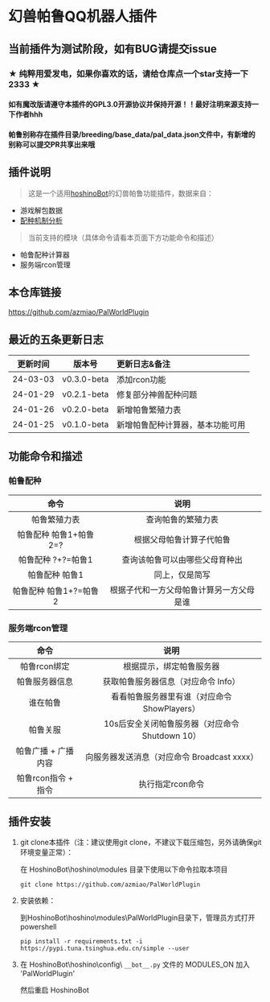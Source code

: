 
# 幻兽帕鲁QQ机器人插件

## 当前插件为测试阶段，如有BUG请提交issue

### ★ 纯粹用爱发电，如果你喜欢的话，请给仓库点一个star支持一下2333 ★

#### 如有魔改版请遵守本插件的GPL3.0开源协议并保持开源！！最好注明来源支持一下作者hhh

#### 帕鲁别称存在插件目录/breeding/base_data/pal_data.json文件中，有新增的别称可以提交PR共享出来哦

## 插件说明

> 这是一个适用[hoshinoBot](https://github.com/Ice-Cirno/HoshinoBot)的幻兽帕鲁功能插件，数据来自：

 + 游戏解包数据
 + [配种机制分析](https://www.reddit.com/r/Palworld/comments/19d98ws/spreadsheet_all_breeding_combinations_datamined/?rdt=53595)

> 当前支持的模块（具体命令请看本页面下方功能命令和描述）

 + 帕鲁配种计算器
 + 服务端rcon管理

## 本仓库链接

https://github.com/azmiao/PalWorldPlugin

## 最近的五条更新日志

|   更新时间   |     版本号     | 更新日志&备注          |
|:--------:|:-----------:|:-----------------|
| 24-03-03 | v0.3.0-beta | 添加rcon功能          |
| 24-01-29 | v0.2.1-beta | 修复部分神兽配种问题       |
| 24-01-26 | v0.2.0-beta | 新增帕鲁繁殖力表         |
| 24-01-25 | v0.1.0-beta | 新增帕鲁配种计算器，基本功能可用 |

## 功能命令和描述
### 帕鲁配种
|       命令       |          说明          |
|:--------------:|:--------------------:|
|     帕鲁繁殖力表     |      查询帕鲁的繁殖力表       |
| 帕鲁配种 帕鲁1+帕鲁2=? |     根据父母帕鲁计算子代帕鲁     |
|  帕鲁配种 ?+?=帕鲁1  |   查询该帕鲁可以由哪些父母育种出    |
|    帕鲁配种 帕鲁1    |       同上，仅是简写        |
| 帕鲁配种 帕鲁1+?=帕鲁2 | 根据子代和一方父母帕鲁计算另一方父母是谁 |

### 服务端rcon管理
|       命令       |          说明          |
|:--------------:|:--------------------:|
| 帕鲁rcon绑定 | 根据提示，绑定帕鲁服务器 |
| 帕鲁服务器信息 | 获取帕鲁服务器信息（对应命令 Info） |
| 谁在帕鲁 | 看看帕鲁服务器里有谁（对应命令 ShowPlayers） |
| 帕鲁关服 | 10s后安全关闭帕鲁服务器（对应命令 Shutdown 10） |
| 帕鲁广播 + 广播内容 | 向服务器发送消息（对应命令 Broadcast xxxx） |
| 帕鲁rcon指令 + 指令 | 执行指定rcon命令 |

## 插件安装

1. git clone本插件（注：建议使用git clone，不建议下载压缩包，另外请确保git环境变量正常）：

    在 HoshinoBot\hoshino\modules 目录下使用以下命令拉取本项目
    ```
    git clone https://github.com/azmiao/PalWorldPlugin
    ```

2. 安装依赖：

    到HoshinoBot\hoshino\modules\PalWorldPlugin目录下，管理员方式打开powershell
    ```
    pip install -r requirements.txt -i https://pypi.tuna.tsinghua.edu.cn/simple --user
    ```

3. 在 HoshinoBot\hoshino\config\ `__bot__.py` 文件的 MODULES_ON 加入 'PalWorldPlugin'

    然后重启 HoshinoBot